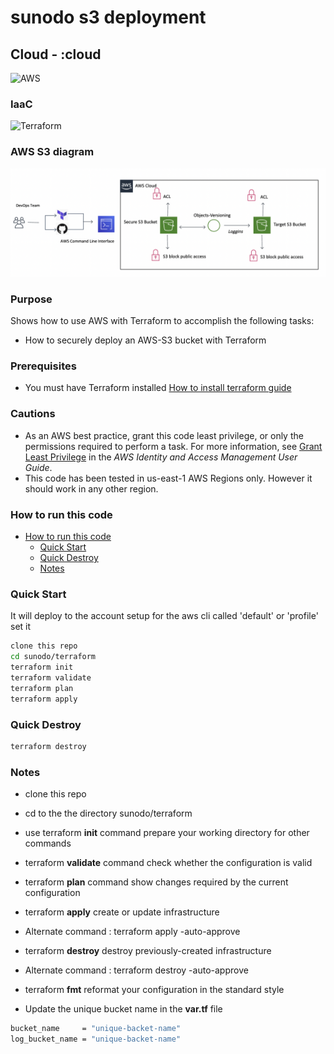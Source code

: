 # sunodo s3 deployment

## Cloud - :cloud

![AWS](https://img.shields.io/badge/AWS-%23FF9900.svg?style=for-the-badge&logo=amazon-aws&logoColor=white)

### IaaC

![Terraform](https://img.shields.io/badge/terraform-%235835CC.svg?style=for-the-badge&logo=terraform&logoColor=white)

### AWS S3 diagram

![Diagram](s3-diagram.png)

### Purpose

Shows how to use AWS with Terraform to accomplish the following tasks:

* How to securely deploy an AWS-S3 bucket with Terraform

### Prerequisites

* You must have Terraform installed [How to install terraform guide](https://learn.hashicorp.com/tutorials/terraform/install-cli)

### Cautions

* As an AWS best practice, grant this code least privilege, or only the
  permissions required to perform a task. For more information, see
  [Grant Least Privilege](https://docs.aws.amazon.com/IAM/latest/UserGuide/best-practices.html#grant-least-privilege)
  in the *AWS Identity and Access Management
  User Guide*.
* This code has been tested in us-east-1 AWS Regions only. However it should work in any other region.

### How to run this code

* [How to run this code](#how-to-run-this-code)
  * [Quick Start](#quick-start)
  * [Quick Destroy](#quick-destroy)
  * [Notes](#notes)

### Quick Start

It will deploy to the account setup for the aws cli called 'default' or 'profile' set it

```bash
clone this repo
cd sunodo/terraform
terraform init
terraform validate
terraform plan
terraform apply
```

### Quick Destroy

```bash
terraform destroy
```

### Notes

* clone this repo
* cd to the the directory sunodo/terraform
* use terraform __init__ command prepare your working directory for other commands
* terraform __validate__ command check whether the configuration is valid
* terraform __plan__ command show changes required by the current configuration
* terraform __apply__ create or update infrastructure
* Alternate command : terraform apply -auto-approve
* terraform __destroy__ destroy previously-created infrastructure
* Alternate command : terraform destroy -auto-approve
* terraform __fmt__ reformat your configuration in the standard style

* Update the unique bucket name in the __var.tf__ file

```sh
bucket_name     = "unique-backet-name"
log_bucket_name = "unique-backet-name"
```
